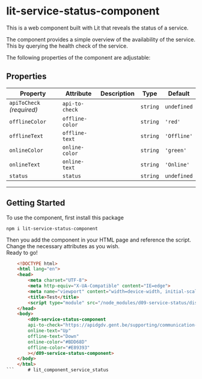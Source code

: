
# lit-service-status-component

This is a web component built with Lit that reveals the status of a service.

The component provides a simple overview of the availability of the service. This by querying the health check of the service.

The following properties of the component are adjustable:

## Properties

| Property                  | Attribute       | Description | Type     | Default     |
| ------------------------- | --------------- | ----------- | -------- | ----------- |
| `apiToCheck` _(required)_ | `api-to-check`  |             | `string` | `undefined` |
| `offlineColor`            | `offline-color` |             | `string` | `'red'`     |
| `offlineText`             | `offline-text`  |             | `string` | `'Offline'` |
| `onlineColor`             | `online-color`  |             | `string` | `'green'`   |
| `onlineText`              | `online-text`   |             | `string` | `'Online'`  |
| `status`                  | `status`        |             | `string` | `undefined` |

----------------------------------------------


## Getting Started

To use the component, first install this package

    npm i lit-service-status-component

Then you add the component in your HTML page and reference the script.</br>
Change the necessary attributes as you wish.</br>
Ready to go!</br>

```html
    <!DOCTYPE html>
    <html lang="en">
    <head>
        <meta charset="UTF-8">
        <meta http-equiv="X-UA-Compatible" content="IE=edge">
        <meta name="viewport" content="width=device-width, initial-scale=1.0">
        <title>Test</title>
        <script type="module" src="/node_modules/d09-service-status/dist/d09-service-status/d09-service-status.esm.js"></script>
    </head>
    <body>
        <d09-service-status-component
        api-to-check="https://apidgdv.gent.be/supporting/communication-platform-core/v1/status/am-i-up" 
        online-text="Up"
        offline-text="Down" 
        online-color="#BDD68D"
        offline-color="#E89393"     
        ></d09-service-status-component>    
    </body>
    </html>
```     #   l i t _ c o m p o n e n t _ s e r v i c e _ s t a t u s  
 